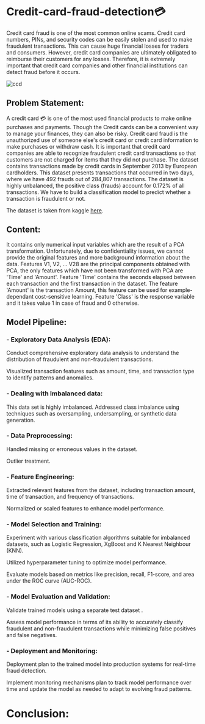 # Credit-card-fraud-detection💳
Credit card fraud is one of the most common online scams. Credit card numbers, PINs, and security codes can be easily stolen and used to make fraudulent transactions. This can cause huge financial losses for traders and consumers. However, credit card companies are ultimately obligated to reimburse their customers for any losses. Therefore, it is extremely important that credit card companies and other financial institutions can detect fraud before it occurs.

![ccd](https://github.com/ishagoel840/Credit-card-fraud-detection/assets/163164421/f66f76e4-15b3-4cc2-8aee-991923e1bed6)


## Problem Statement:
A credit card 💳 is one of the most used financial products to make online purchases and payments. Though the Credit cards can be a convenient way to manage your finances, they can also be risky. Credit card fraud is the unauthorized use of someone else's credit card or credit card information to make purchases or withdraw cash.
It is important that credit card companies are able to recognize fraudulent credit card transactions so that customers are not charged for items that they did not purchase. 
The dataset contains transactions made by credit cards in September 2013 by European cardholders. This dataset presents transactions that occurred in two days, where we have 492 frauds out of 284,807 transactions. The dataset is highly unbalanced, the positive class (frauds) account for 0.172% of all transactions.
We have to build a classification model to predict whether a transaction is fraudulent or not.

The dataset is taken from kaggle [here](https://www.kaggle.com/datasets/mlg-ulb/creditcardfraud).

## Content:
It contains only numerical input variables which are the result of a PCA transformation. Unfortunately, due to confidentiality issues, we cannot provide the original features and more background information about the data. Features V1, V2, … V28 are the principal components obtained with PCA, the only features which have not been transformed with PCA are 'Time' and 'Amount'. Feature 'Time' contains the seconds elapsed between each transaction and the first transaction in the dataset. The feature 'Amount' is the transaction Amount, this feature can be used for example-dependant cost-sensitive learning. Feature 'Class' is the response variable and it takes value 1 in case of fraud and 0 otherwise.

## Model Pipeline:
### - Exploratory Data Analysis (EDA):

Conduct comprehensive exploratory data analysis to understand the distribution of fraudulent and non-fraudulent transactions.

Visualized transaction features such as amount, time, and transaction type to identify patterns and anomalies.

### - Dealing with Imbalanced data: 
This data set is highly imbalanced. Addressed class imbalance using techniques such as oversampling, undersampling, or synthetic data generation.

### - Data Preprocessing:

Handled missing or erroneous values in the dataset.

Outlier treatment.

### - Feature Engineering:

Extracted relevant features from the dataset, including transaction amount, time of transaction, and frequency of transactions.

Normalized or scaled features to enhance model performance.

### - Model Selection and Training:

Experiment with various classification algorithms suitable for imbalanced datasets, such as Logistic Regression, XgBoost and K Nearest Neighbour (KNN).

Utilized  hyperparameter tuning to optimize model performance.

Evaluate models based on metrics like precision, recall, F1-score, and area under the ROC curve (AUC-ROC).
### - Model Evaluation and Validation:

Validate trained models using a separate test dataset .

Assess model performance in terms of its ability to accurately classify fraudulent and non-fraudulent transactions while minimizing false positives and false negatives.

### - Deployment and Monitoring:

Deployment plan to the trained model into production systems for real-time fraud detection.

Implement monitoring mechanisms plan to track model performance over time and update the model as needed to adapt to evolving fraud patterns.

# Conclusion:

